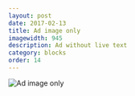 ```yaml
---
layout: post
date: 2017-02-13
title: Ad image only
imagewidth: 945
description: Ad without live text
category: blocks
order: 14
---
```


![Ad image only]({{site.image_path}}/{{page.category}}/ad-without-text.png)

